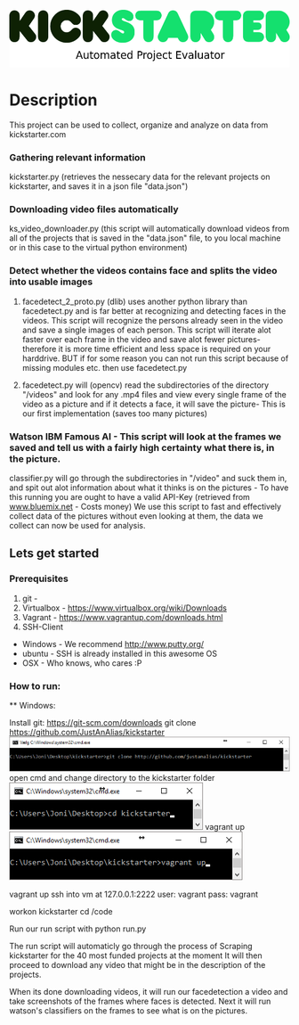 ![alt tag](https://github.com/JustAnAlias/kickstarter/blob/master/pictures/kickstarter-logo.png)

# Description

This project can be used to collect, organize and analyze on data from kickstarter.com
### Gathering relevant information
kickstarter.py (retrieves the nessecary data for the relevant projects on kickstarter, and saves it in a json file "data.json")
### Downloading video files automatically
ks_video_downloader.py (this script will automatically download videos from all of the projects that is saved in the "data.json" file, to you local machine or in this case to the virtual python environment)
### Detect whether the videos contains face and splits the video into usable images

1. facedetect_2_proto.py (dlib) uses another python library than facedetect.py and is far better at recognizing and detecting faces in the videos. This script will recognize the persons already seen in the video and save a single images of each person. This script will iterate alot faster over each frame in the video and save alot fewer pictures- therefore it is more time efficient and less space is required on your harddrive. BUT if for some reason you can not run this script because of missing modules etc. then use facedetect.py

2. facedetect.py will (opencv) read the subdirectories of the directory "/videos" and look for any .mp4 files and view every single frame of the video as a picture and if it detects a face, it will save the picture- This is our first implementation (saves too many pictures) 

### Watson IBM Famous AI - This script will look at the frames we saved and tell us with a fairly high certainty what there is, in the picture.

classifier.py will go through the subdirectories in "/video" and suck them in, and spit out alot information about what it thinks is on the pictures - To have this running you are ought to have a valid API-Key (retrieved from www.bluemix.net - Costs money)
We use this script to fast and effectively collect data of the pictures without even looking at them, the data we collect can now be used for analysis.


## Lets get started

### Prerequisites
1. git - 
2. Virtualbox - https://www.virtualbox.org/wiki/Downloads
3. Vagrant - https://www.vagrantup.com/downloads.html
4. SSH-Client
 - Windows - We recommend http://www.putty.org/
 - ubuntu  - SSH is already installed in this awesome OS
 - OSX     - Who knows, who cares :P



### How to run:

** Windows:

Install git: https://git-scm.com/downloads
git clone https://github.com/JustAnAlias/kickstarter
![alt tag](https://github.com/JustAnAlias/kickstarter/blob/master/pictures/gitclone.png)
open cmd and change directory to the kickstarter folder
![alt tag](https://github.com/JustAnAlias/kickstarter/blob/master/pictures/cd.png)
vagrant up
![alt tag](https://github.com/JustAnAlias/kickstarter/blob/master/pictures/vagrantUp.png)





vagrant up
ssh into vm at 127.0.0.1:2222
user: vagrant
pass: vagrant

workon kickstarter
cd /code

Run our run script with
python run.py 

The run script will automaticly go through the process of Scraping kickstarter for the 40 most funded projects at the moment
It will then proceed to download any video that might be in the description of the projects.

When its done downloading videos, it will run our facedetection a video and take screenshots of the frames where faces is detected.
Next it will run watson's classifiers on the frames to see what is on the pictures.

## 
